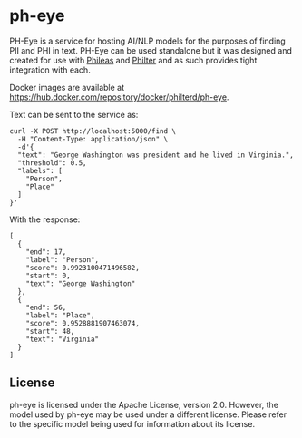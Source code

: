# ph-eye

PH-Eye is a service for hosting AI/NLP models for the purposes of finding PII and PHI in text. PH-Eye can be used standalone but it was designed and created for use with [Phileas](https://github.com/philterd/phileas) and [Philter](https://github.com/philterd/philter) and as such provides tight integration with each.

Docker images are available at https://hub.docker.com/repository/docker/philterd/ph-eye.

Text can be sent to the service as:

```
curl -X POST http://localhost:5000/find \
  -H "Content-Type: application/json" \
  -d'{
  "text": "George Washington was president and he lived in Virginia.",
  "threshold": 0.5,
  "labels": [
    "Person",
    "Place"
  ]
}'
```

With the response:

```
[
  {
    "end": 17,
    "label": "Person",
    "score": 0.9923100471496582,
    "start": 0,
    "text": "George Washington"
  },
  {
    "end": 56,
    "label": "Place",
    "score": 0.9528881907463074,
    "start": 48,
    "text": "Virginia"
  }
]
```

## License

ph-eye is licensed under the Apache License, version 2.0. However, the model used by ph-eye may be used under a different license. Please refer to the specific model being used for information about its license.
